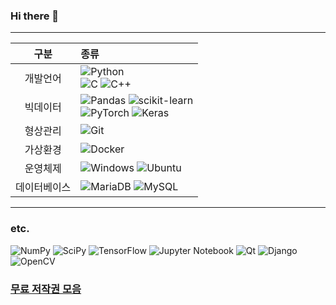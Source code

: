 
### Hi there 👋

 
<hr/>

|구분|종류|
|:--:|:--|
|개발언어|![Python](https://img.shields.io/badge/python-3670A0?style=for-the-badge&logo=python&logoColor=ffdd54)<br> ![C](https://img.shields.io/badge/c-%2300599C.svg?style=for-the-badge&logo=c&logoColor=white) ![C++](https://img.shields.io/badge/c++-%2300599C.svg?style=for-the-badge&logo=c%2B%2B&logoColor=white) |
|빅데이터|![Pandas](https://img.shields.io/badge/pandas-%23150458.svg?style=for-the-badge&logo=pandas&logoColor=white) ![scikit-learn](https://img.shields.io/badge/scikit--learn-%23F7931E.svg?style=for-the-badge&logo=scikit-learn&logoColor=white)<br> ![PyTorch](https://img.shields.io/badge/PyTorch-%23EE4C2C.svg?style=for-the-badge&logo=PyTorch&logoColor=white) ![Keras](https://img.shields.io/badge/Keras-%23D00000.svg?style=for-the-badge&logo=Keras&logoColor=white)|
|형상관리|![Git](https://img.shields.io/badge/git-%23F05033.svg?style=for-the-badge&logo=git&logoColor=white)|
|가상환경|![Docker](https://img.shields.io/badge/docker-%230db7ed.svg?style=for-the-badge&logo=docker&logoColor=white)|
|운영체제|![Windows](https://img.shields.io/badge/Windows-0078D6?style=for-the-badge&logo=windows&logoColor=white) ![Ubuntu](https://img.shields.io/badge/Ubuntu-E95420?style=for-the-badge&logo=ubuntu&logoColor=white)|
|데이터베이스|![MariaDB](https://img.shields.io/badge/MariaDB-003545?style=for-the-badge&logo=mariadb&logoColor=white) ![MySQL](https://img.shields.io/badge/mysql-%2300f.svg?style=for-the-badge&logo=mysql&logoColor=white)|

<hr/>


 
### etc.
![NumPy](https://img.shields.io/badge/numpy-%23013243.svg?style=for-the-badge&logo=numpy&logoColor=white)   ![SciPy](https://img.shields.io/badge/SciPy-%230C55A5.svg?style=for-the-badge&logo=scipy&logoColor=%white) ![TensorFlow](https://img.shields.io/badge/TensorFlow-%23FF6F00.svg?style=for-the-badge&logo=TensorFlow&logoColor=white)    ![Jupyter Notebook](https://img.shields.io/badge/jupyter-%23FA0F00.svg?style=for-the-badge&logo=jupyter&logoColor=white)
![Qt](https://img.shields.io/badge/Qt-%23217346.svg?style=for-the-badge&logo=Qt&logoColor=white) ![Django](https://img.shields.io/badge/django-%23092E20.svg?style=for-the-badge&logo=django&logoColor=white) ![OpenCV](https://img.shields.io/badge/OpenCV-%5C3EE820.svg?style=for-the-badge&logo=opencv&logoColor=white)

### [무료 저작권 모음](https://github.com/vvcjw/vvcjw/blob/master/무료저작권.md)


<!--
**VVCJW/VVCJW** is a ✨ _special_ ✨ repository because its `README.md` (this file) appears on your GitHub profile.

Here are some ideas to get you started:

- 🔭 I’m currently working on ...
- 🌱 I’m currently learning ...
- 👯 I’m looking to collaborate on ...
- 🤔 I’m looking for help with ...
- 💬 Ask me about ...
- 📫 How to reach me: ...
- 😄 Pronouns: ...
- ⚡ Fun fact: ...
-->
<!--stackedit_data:
eyJoaXN0b3J5IjpbLTE4ODg4Nzg0MzQsLTEyNzI0MTg0ODYsLT
E3NTgzNDYwMjUsNTk3NDY1NzU1LDU5NzQ2NTc1NSw5MzE5Njg1
NDUsLTE4MTM3NjQwNTUsLTE4MTM3NjQwNTUsLTEzODU3NjY4Mj
EsMTk0MzU5MTg1M119
-->